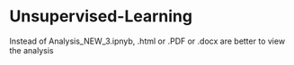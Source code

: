 # Unsupervised-Learning
Instead of Analysis_NEW_3.ipnyb, .html or .PDF or .docx are better to view the analysis
